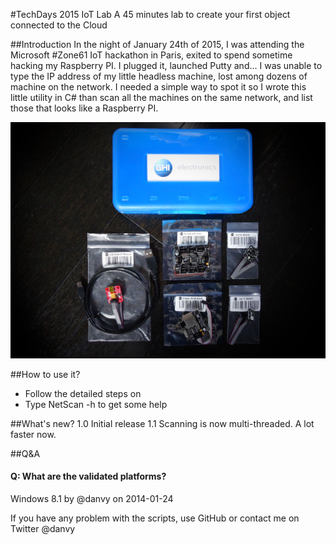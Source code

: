 #TechDays 2015 IoT Lab
A 45 minutes lab to create your first object connected to the Cloud

##Introduction
In the night of January 24th of 2015, I was attending the Microsoft #Zone61 IoT hackathon in Paris, exited to spend sometime hacking my Raspberry PI. I plugged it, launched Putty and... I was unable to type the IP address of my little headless machine, lost among dozens of machine on the network. I needed a simple way to spot it so I wrote this little utility in C# than scan all the machines on the same network, and list those that looks like a Raspberry PI.

![Screen shot](https://github.com/danvy/techdays15iotlab/blob/master/img/DSC03880-small.JPG)

##How to use it?
- Follow the detailed steps on 
- Type NetScan -h to get some help

##What's new?
1.0 Initial release
1.1 Scanning is now multi-threaded. A lot faster now.

##Q&A
#### Q: What are the validated platforms?
Windows 8.1 by @danvy on 2014-01-24

If you have any problem with the scripts, use GitHub or contact me on Twitter @danvy
